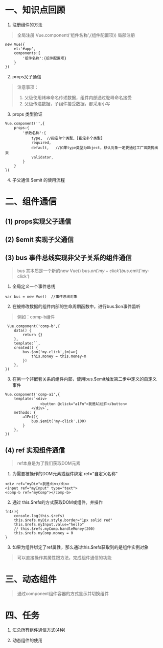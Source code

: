 # 一、知识点回顾

1. 注册组件的方法
> 全局注册  Vue.component('组件名称',{组件配置项})
> 局部注册  
```
new Vue({
    el:'#app',
    components:{
        '组件名称':{组件配置项}
    }
})
```

2. props父子通信
> 注意事项：
> 1. 父级使用烤串命名传递数据，组件内部通过驼峰命名接受
> 2. 父级传递数据，子组件接受数据，都采用小写

3. props 类型验证
```
Vue.component('',{
    props:{
        '参数名称':{
            type,  //指定单个类型、[指定多个类型]
            required,  
            default,   //如果type类型为Object，默认对象一定要通过工厂函数抛出来
            validator, 
        }
    }
})
```

4. 子父通信 $emit 的使用流程


# 二、组件通信
## (1) props实现父子通信

## (2) $emit 实现子父通信

## (3) bus  事件总线实现非父子关系的组件通信
> bus 其本质是一个新的new Vue()
> bus.$on('my-click')
> bus.$emit('my-click')

1. 全局定义一个事件总线
```
var bus = new Vue()  //事件总线对象
```

2. 在被修改数据的组件内部的生命周期函数中，进行bus.$on事件监听
> 例如：comp-b组件
```
 Vue.component('comp-b',{
    data() {
        return {}
    },
    template:``,
    created() {
        bus.$on('my-click',(m)=>{
            this.money = this.money-m
        })
    },
})
```

3. 在另一个非嵌套关系的组件内部，使用bus.$emit触发第二步中定义的自定义事件
```
Vue.component('comp-a1',{
    template:`<div>
                <button @click="a1Fn">我是A1组件</button>
            </div>`,
    methods: {
        a1Fn(){
            bus.$emit('my-click',100)
        }
    },
})
```

## (4) ref  实现组件通信
> ref本身是为了我们获取DOM元素

1. 为需要被操作的DOM元素或组件绑定 ref="自定义名称"
```
<div ref="myDiv">我是div</div>
<input ref="myInput" type="text">
<comp-b ref="myComp"></comp-b>
```

2. 通过 this.$refs的方式获取DOM或组件，并操作
```
fn1(){
    console.log(this.$refs)
    this.$refs.myDiv.style.border="1px solid red"
    this.$refs.myInput.value="hello"
    // this.$refs.myComp.handleMoney(200)
    this.$refs.myComp.money = 0
}

```

3. 如果为组件绑定了ref属性，那么通过this.$refs获取到的是组件实例对象
> 可以直接操作其属性跟方法，完成组件通信的功能


# 三、动态组件
> 通过component组件容器的方式显示并切换组件


# 四、任务
1. 汇总所有组件通信方式(4种)

2. 动态组件的使用





